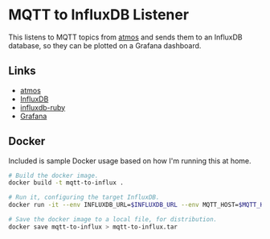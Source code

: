 # MQTT to InfluxDB Listener

This listens to MQTT topics from [atmos](https://github.com/zefer/atmos) and
sends them to an InfluxDB database, so they can be plotted on a Grafana
dashboard.

## Links

- [atmos](https://github.com/zefer/atmos)
- [InfluxDB](https://influxdata.com/time-series-platform/influxdb/)
- [influxdb-ruby](https://github.com/influxdata/influxdb-ruby)
- [Grafana](https://grafana.com/)

## Docker

Included is sample Docker usage based on how I'm running this at home.

```sh
# Build the docker image.
docker build -t mqtt-to-influx .

# Run it, configuring the target InfluxDB.
docker run -it --env INFLUXDB_URL=$INFLUXDB_URL --env MQTT_HOST=$MQTT_HOST --name mqtt-to-influx mqtt-to-influx

# Save the docker image to a local file, for distribution.
docker save mqtt-to-influx > mqtt-to-influx.tar
```
